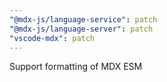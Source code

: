 ```yaml
---
"@mdx-js/language-service": patch
"@mdx-js/language-server": patch
"vscode-mdx": patch
---
```


Support formatting of MDX ESM
